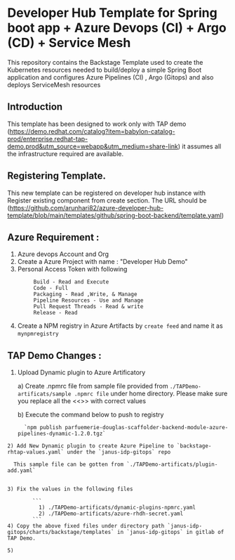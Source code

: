 # Developer Hub Template for Spring boot app + Azure Devops (CI) + Argo (CD) + Service Mesh

This repository contains the Backstage Template used to create the Kubernetes resources needed to build/deploy a simple Spring Boot application and configures Azure Pipelines (CI) , Argo (Gitops) and also deploys ServiceMesh resources

## Introduction 
This template has been designed to work only with TAP demo (https://demo.redhat.com/catalog?item=babylon-catalog-prod/enterprise.redhat-tap-demo.prod&utm_source=webapp&utm_medium=share-link) it assumes all the infrastructure required are available.

## Registering Template.

This new template can be registered on developer hub instance with Register existing component from create section. The URL should be (https://github.com/arunhari82/azure-developer-hub-template/blob/main/templates/github/spring-boot-backend/template.yaml)

## Azure Requirement :

  1) Azure devops Account and Org
  2) Create a Azure Project with name : "Developer Hub Demo"
  3) Personal Access Token with following 
       ``` 
            Build - Read and Execute
            Code - Full
            Packaging - Read ,Write, & Manage
            Pipeline Resources - Use and Manage
            Pull Request Threads - Read & write
            Release - Read
        ```
   4) Create a NPM registry in Azure Artifacts by `create feed` and name it as `mynpmregistry`

## TAP Demo Changes : 

   1) Upload Dynamic plugin to Azure Artificatory
   
      a) Create .npmrc file from sample file provided from `./TAPDemo-artificats/sample .npmrc file` under home directory. Please make sure you replace all the <<>> with correct values

      b) Execute the command below to push to registry

            `npm publish parfuemerie-douglas-scaffolder-backend-module-azure-pipelines-dynamic-1.2.0.tgz`


   
    2) Add New Dynamic plugin to create Azure Pipeline to `backstage-rhtap-values.yaml` under the `janus-idp-gitops` repo

      This sample file can be gotten from `./TAPDemo-artificats/plugin-add.yaml`
       

    3) Fix the values in the following files

            ```          
              1) ./TAPDemo-artificats/dynamic-plugins-npmrc.yaml
              2) ./TAPDemo-artificats/azure-rhdh-secret.yaml
            ```  
    4) Copy the above fixed files under directory path `janus-idp-gitops/charts/backstage/templates` in `janus-idp-gitops` in gitlab of TAP Demo.

    5) 